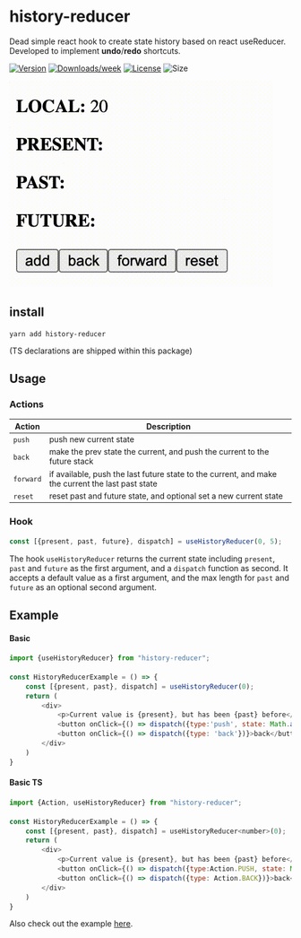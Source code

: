 # history-reducer
Dead simple react hook to create state history based on react useReducer. Developed to implement **undo**/**redo** shortcuts.

[![Version](https://img.shields.io/npm/v/history-reducer.svg)](https://npmjs.org/package/history-reducer)
[![Downloads/week](https://img.shields.io/npm/dw/history-reducer.svg)](https://npmjs.org/package/history-reducer)
[![License](https://img.shields.io/npm/l/history-reducer.svg)](https://github.com/marcolink/history-reducer/blob/master/package.json)
![Size](https://github.com/marcolink/history-reducer/workflows/size/badge.svg)

![](demo.gif)

## install
```
yarn add history-reducer
```
(TS declarations are shipped within this package)

## Usage

### Actions
| Action   | Description   |
|----------|-------------|
|`push`    |push new current state|
|`back`    |make the prev state the current, and push the current to the future stack|
|`forward` |if available, push the last future state to the current, and make the current the last past state|
|`reset`   |reset past and future state, and optional set a new current state|

### Hook

```js
const [{present, past, future}, dispatch] = useHistoryReducer(0, 5);
```
The hook `useHistoryReducer` returns the current state including `present`, `past` and `future` as the first argument, and a `dispatch` function as second. It accepts a default value as a first argument, and the max length for `past` and `future` as an optional second argument. 


## Example
#### Basic
```js
import {useHistoryReducer} from "history-reducer";

const HistoryReducerExample = () => {
    const [{present, past}, dispatch] = useHistoryReducer(0);
    return (
        <div>
            <p>Current value is {present}, but has been {past} before</p>
            <button onClick={() => dispatch({type:'push', state: Math.abs(Math.random() * 100)})}>add</button>
            <button onClick={() => dispatch({type: 'back'})}>back</button>
        </div>
    )
}
```

#### Basic TS 
```js
import {Action, useHistoryReducer} from "history-reducer";

const HistoryReducerExample = () => {
    const [{present, past}, dispatch] = useHistoryReducer<number>(0);
    return (
        <div>
            <p>Current value is {present}, but has been {past} before</p>
            <button onClick={() => dispatch({type:Action.PUSH, state: Math.abs(Math.random() * 100)})}>add</button>
            <button onClick={() => dispatch({type: Action.BACK})}>back</button>
        </div>
    )
}
```

Also check out the example [here](example).
